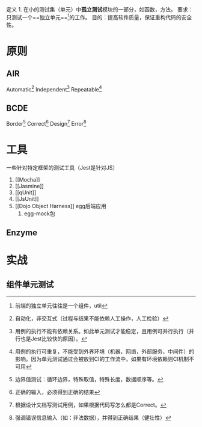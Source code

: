 定义
	1. 在小的测试集（单元）中**孤立测试**模块的一部分，如函数，方法。
要求：只测试一个==独立单元==[^1]的工作。
目的：提高软件质量，保证重构代码的安全性。
# 原则
## AIR
Automatic[^2] 
Independent[^3] 
Repeatable[^4] 
## BCDE
Border[^5]
Correct[^6]
Design[^7]
Error[^8]
# 工具
一些针对特定框架的测试工具（Jest是针对JS）
1. [[Mocha]]
2. [[Jasmine]]
3. [[qUnit]]
4. [[JsUnit]]
5. [[Dojo Object Harness]]
egg后端应用
	1. egg-mock包
## Enzyme
# 实战
## 组件单元测试


[^1]: 前端的独立单元往往是一个组件，util
[^2]: 自动化，非交互式（过程与结果不能依赖人工操作，人工检验）
[^3]: 用例的执行不能有依赖关系。如此单元测试才能稳定，且用例可并行执行（并行也是Jest比较快的原因）。
[^4]: 用例的执行可重复，不能受到外界环境（机器，网络，外部服务，中间件）的影响。因为单元测试通过会被放到CI的工作流中，如果有环境依赖则CI机制不可用
[^5]: 边界值测试：循环边界，特殊取值，特殊长度，数据顺序等。
[^6]: 正确的输入，必须得到正确的结果
[^7]: 根据设计文档写测试用例，如果根据代码写怎么都是Correct。
[^8]: 强调错误信息输入（如：非法数据），并得到正确结果（健壮性）